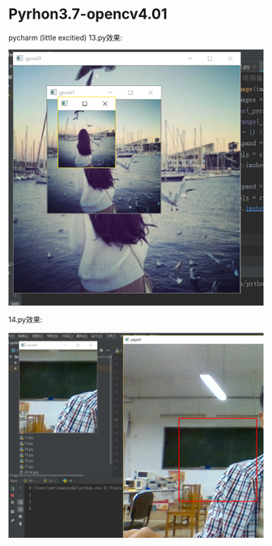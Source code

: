 # Pyrhon3.7-opencv4.01
pycharm
(little excitied)
13.py效果:

![avatar](13.png)








14.py效果:


![avatar](14.png)
